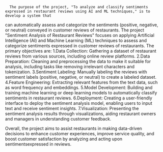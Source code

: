       The purpose of the project, "To analyze and classify sentiments expressed in restaurant reviews using AI and ML techniques," is to develop a system that
can automatically assess and categorize the sentiments (positive, negative, or neutral) conveyed in customer reviews of restaurants. 
The project "Sentiment Analysis of Restaurant Reviews" focuses on applying Artificial Intelligence (AI) and Machine Learning (ML) techniques to assess 
and categorize sentiments expressed in customer reviews of restaurants. 
The primary objectives are:
1.Data Collection: Gathering a dataset of restaurant reviews from various sources, including online review platforms.
2.Data Preparation: Cleaning and preprocessing the data to make it suitable for analysis, including tasks like removing irrelevant characters and tokenization.
3.Sentiment Labeling: Manually labeling the reviews with sentiment labels (positive, negative, or neutral) to create a labeled dataset.
4.Feature Engineering: Extracting relevant features from the text data, such as word frequency and embeddings.
5.Model Development: Building and training machine learning or deep learning models to automatically classify sentiments in restaurant reviews.
6.Deployment: Creating a user-friendly interface to deploy the sentiment analysis model, enabling users to input text and receive sentiment insights.
7.Visualization: Presenting the sentiment analysis results through visualizations, aiding restaurant owners and managers in understanding customer feedback.

Overall, the project aims to assist restaurants in making data-driven decisions to enhance customer experiences, improve service quality, and boost customer 
satisfaction by analyzing and acting upon sentimentsexpressed in reviews.
